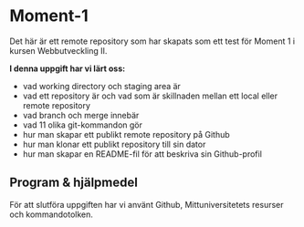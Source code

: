 # Moment-1
Det här är ett remote repository som har skapats som ett test för Moment 1 i kursen Webbutveckling II.

**I denna uppgift har vi lärt oss:**
- vad working directory och staging area är
- vad ett repository är och vad som är skillnaden mellan ett local eller remote repository
- vad branch och merge innebär
- vad 11 olika git-kommandon gör
- hur man skapar ett publikt remote repository på Github
- hur man klonar ett publikt repository till sin dator
- hur man skapar en README-fil för att beskriva sin Github-profil

## Program & hjälpmedel
För att slutföra uppgiften har vi använt Github, Mittuniversitetets resurser och kommandotolken.
